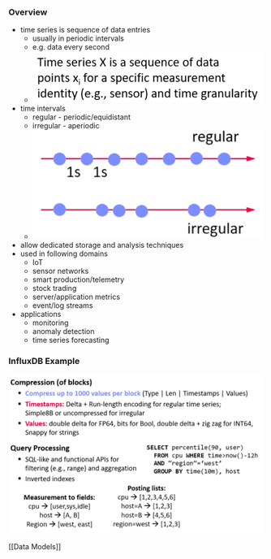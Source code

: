 ### Overview
+ time series is sequence of data entries
	+ usually in periodic intervals
	+ e.g.  data every second
	+ ![](Pasted%20image%2020220609173407.png)
+ time intervals
	+ regular - periodic/equidistant
	+ irregular - aperiodic
	+ ![](Pasted%20image%2020220609173555.png)
+ allow dedicated storage and analysis techniques
+ used in following domains
	+ IoT
	+ sensor networks
	+ smart production/telemetry
	+ stock trading
	+ server/application metrics
	+ event/log streams
+ applications
	+ monitoring
	+ anomaly detection
	+ time series forecasting

### InfluxDB Example
![](Pasted%20image%2020220609174251.png)

[[Data Models]]
